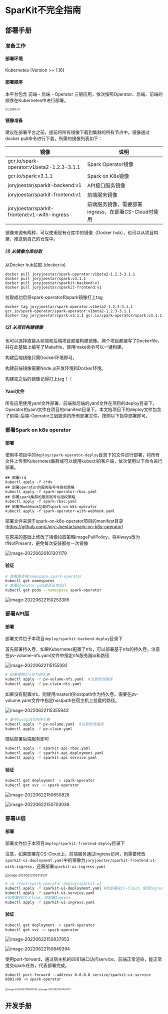 # SparKit不完全指南

## 部署手册

### 准备工作

#### 部署环境

Kubernetes (Version >= 1.16)

#### 部署顺序

本平台包含 前端 - 后端 - Operator 三层应用，依次按照Operator、后端、前端的顺序在Kubernetes中进行部署。

<img src="imgs/%E4%B8%89%E5%B1%82%E6%9E%B6%E6%9E%84%20(3).png" alt="三层架构 (3)" style="zoom:50%;" />  

#### 镜像准备

建议在部署平台之前，提前将所有镜像下载到集群的所有节点中。镜像通过docker pull命令进行下载，所需的镜像列表如下：

| 镜像                                         | 说明                                                |
| -------------------------------------------- | --------------------------------------------------- |
| gcr.io/spark-operator:v1beta2-1.2.3-3.1.1    | Spark Operator镜像                                  |
| gcr.io/spark:v3.1.1                          | Spark on K8s镜像                                    |
| joryjoestar/sparkit-backend:v1               | API接口服务镜像                                     |
| joryjoestar/sparkit-frontend:v1              | 前端服务镜像                                        |
| joryjoestar/sparkit-frontend:v1-with-ingress | 前端服务镜像，需要部署ingress，在部署CS-Cloud时使用 |

镜像来源有两种，可以使用现有仓库中的镜像（Docker hub），也可以从项目构建、推送到自己的仓库中。

##### (1) 从镜像仓库拉取

从Docker hub拉取 (docker.io)

```shell
docker pull joryjoestar/spark-operator:v1beta2-1.2.3-3.1.1
docker pull joryjoestar/spark:v3.1.1
docker pull joryjoestar/sparkit-backend:v1
docker pull joryjoestar/sparkit-frontend:v1
```

拉取成功后将spark-operator和spark镜像打上tag

```
docker tag joryjoestar/spark-operator:v1beta2-1.2.3-3.1.1 gcr.io/spark-operator/spark-operator:v1beta2-1.2.3-3.1.1
docker tag joryjoestar/spark:v3.1.1 gcr.io/spark-operator/spark:v3.1.1
```

##### (2) 从项目构建镜像

也可以选择直接从前端和后端项目直接构建镜像。两个项目都编写了Dockerfile，并在此基础上编写了Makefile，使用make命令可以一键构建。

构建后端镜像只需Docker环境即可。

构建前端镜像需要Node.js开发环境和Docker环境。

构建完之后的镜像记得打上tag！！

#### Yaml文件

所有应用使用yaml文件部署，前端和后端的yaml文件在项目的deploy目录下，Operator的yaml文件在项目的manifest目录下。本文档项目下的deploy文件包含了前端-后端-Operator三层服务的所有部署文件，按照以下指导部署即可。

### 部署Spark on k8s operator

#### 部署

使用本项目中的`deploy/spark-operator-deploy`目录下的文件进行部署，将所有文件上传至Kubernetes集群或可以使用kubectl的客户端，依次使用以下命令进行部署。

```shell
## 部署crd
kubectl apply -f crds
## 部署operator的服务账号与授权策略
kubectl apply -f spark-operator-rbac.yaml 
## 部署spark集群的服务账号与授权策略
kubectl apply -f spark-rbac.yaml 
## 部署带webhook功能的spark-on-k8s-operator
kubectl apply -f spark-operator-with-webhook.yaml
```

部署文件来源于spark-on-k8s-operator项目的manifest目录(https://github.com/Jory-Joestar/spark-on-k8s-operator)

在原来的基础上修改了镜像拉取策略imagePullPolicy，将Always改为IfNotPresent，避免每次安装都拉一次镜像

![image-20220620161201179](imgs/image-20220620161201179.png)  

#### 验证

```sh
# 查看是否有namespace spark-operator
kubectl get namespaces
# 查看operator pod是否正常运行
kubectl get pods --namespace spark-operator
```

![image-20220622150253385](imgs/image-20220622150253385.png)  

### 部署API层

#### 部署

部署文件位于本项目`deploy/sparkit-backend-deploy`目录下

首先部署持久卷，如果Kubernetes配置了nfs，可以部署基于nfs的持久卷。注意在pv-volume-nfs.yaml文件中指定nfs服务器ip和路径

![image-20220622115155092](imgs/image-20220622115155092.png)  

```sh
# 如果使用nfs作为持久卷
kubectl apply -f pv-volume-nfs.yaml  #注意修改路径
kubectl apply -f pv-claim-nfs.yaml
```

如果没有配置nfs，则使用master的hostpath作为持久卷。需要在pv-volume.yaml文件中指定hostpath在宿主机上挂载的路径。

![image-20220622115355943](imgs/image-20220622115355943.png) 

```sh
# 基于hostpath的持久卷
kubectl apply -f pv-volume.yaml  #注意修改路径
kubectl apply -f pv-claim.yaml
```

随后部署后端服务即可
```sh
kubectl apply -f sparkit-api-rbac.yaml
kubectl apply -f sparkit-api-deployment.yaml
kubectl apply -f sparkit-api-service.yaml
```

#### 验证

```sh
kubectl get deployment -n spark-operator
kubectl get svc -n spark-operator
```

![image-20220622150650828](imgs/image-20220622150650828.png)  

![image-20220622150703036](imgs/image-20220622150703036.png)  

### 部署UI层

#### 部署

部署文件位于本项目`deploy/sparkit-frontend-deploy`目录下

注意，如果部署在CS-Cloud上，前端服务通过ingress访问，则需要修改`sparkit-ui-deployment.yaml`中的镜像为`joryjoestar/sparkit-frontend:v1-with-ingress`，还需部署`sparkit-ui-ingress.yaml`

<img src="imgs/image-20220622155214537.png" alt="image-20220622155214537" style="zoom:67%;" />  

```sh
# cd /root/spark-operator-deploy/sparkit-ui
kubectl apply -f sparkit-ui-deployment.yaml #如部署在CS-Cloud，使用Ingress，则修改镜像
kubectl apply -f sparkit-ui-service.yaml
#如部署在CS-Cloud，则部署Ingress
kubectl apply -f sparkit-ui-ingress.yaml
```

#### 验证

```sh
kubectl get deployment -n spark-operator
kubectl get svc -n spark-operator
```

![image-20220622150837953](imgs/image-20220622150837953.png)  

![image-20220622150849394](imgs/image-20220622150849394.png)  

使用port-forward，通过宿主机的8081端口访问service，前端正常渲染，能正常提交spark任务，代表部署完成。

```
kubectl port-forward --address 0.0.0.0 service/sparkit-ui-service 8081:80 -n spark-operator
```

<img src="imgs/image-20220622154650738.png" alt="image-20220622154650738" style="zoom:50%;" />  

<img src="imgs/image-20220622154404201.png" alt="image-20220622154404201" style="zoom: 50%;" />  





## 开发手册

